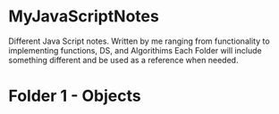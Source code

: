 # MyJavaScriptNotes
Different Java Script notes. Written by me ranging from functionality to implementing functions, DS, and Algorithims
Each Folder will include something different and be used as a reference when needed.
# Folder 1 - Objects 
